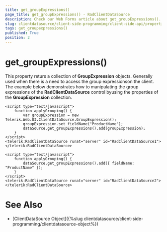 ```yaml
---
title: get_groupExpressions()
page_title: get_groupExpressions() - RadClientDataSource
description: Check our Web Forms article about get_groupExpressions().
slug: clientdatasource/client-side-programming/client-side-api/properties/get_groupexpressions()
tags: get_groupexpressions()
published: True
position: 2
---
```


# get_groupExpressions()



This property returs a collection of **GroupExpression** objects. Generally used when there is a need to access the group expressionson the client. The example below demonstrates how to manipulating the group expressions of the **RadClientDataSource** control byusing the properties of the **GroupExpression** collection.

````ASPNET
<script type="text/javascript">
    function applyGrouping() {
        var groupExpression = new Telerik.Web.UI.ClientDataSource.GroupExpression();
        groupExpression.set_fieldName("ProductName");
        dataSource.get_groupExpressions().add(groupExpression);
    }
</script>
<telerik:RadClientDataSource runat="server" id="RadClientDataSource1">
</telerik:RadClientDataSource>
````



````ASPNET
<script type="text/javascript">
    function applyGrouping() {
        dataSource.get_groupExpressions().add({ fieldName: "ProductName" });
    }
</script>
<telerik:RadClientDataSource runat="server" id="RadClientDataSource2">
</telerik:RadClientDataSource>
````



# See Also

 * [ClientDataSource Object]({%slug clientdatasource/client-side-programming/clientdatasource-object%})
